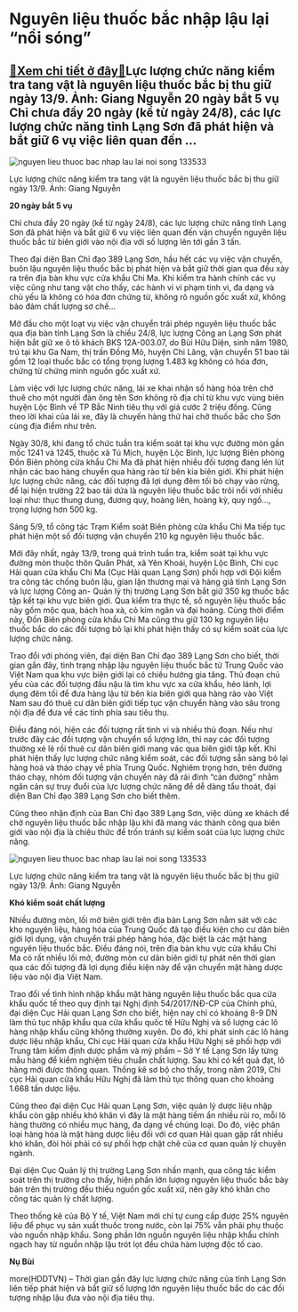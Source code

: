 Nguyên liệu thuốc bắc nhập lậu lại “nổi sóng”
=============================================

[:gift:Xem chi tiết ở đây:gift:](https://hddtvn.com/nguyen-lieu-thuoc-bac-nhap-lau-lai-noi-song/)Lực lượng chức năng kiểm tra tang vật là nguyên liệu thuốc bắc bị thu giữ ngày 13/9. Ảnh: Giang Nguyễn 20 ngày bắt 5 vụ Chỉ chưa đầy 20 ngày (kể từ ngày 24/8), các lực lượng chức năng tỉnh Lạng Sơn đã phát hiện và bắt giữ 6 vụ việc liên quan đến …
-------------------------------------------------------------------------------------------------------------------------------------------------------------------------------------------------------------------------------------------------------





![nguyen lieu thuoc bac nhap lau lai noi song 133533](https://hddtvn.com/wp-content/uploads/2021/01/4437_6-2636_IMG_7691.jpg "Nguyên liệu thuốc bắc nhập lậu lại nổi sóng ")


Lực lượng chức năng kiểm tra tang vật là nguyên liệu thuốc bắc bị thu giữ ngày 13/9. Ảnh: Giang Nguyễn



**20 ngày bắt 5 vụ**


Chỉ chưa đầy 20 ngày (kể từ ngày 24/8), các lực lượng chức năng tỉnh Lạng Sơn đã phát hiện và bắt giữ 6 vụ việc liên quan đến vận chuyển nguyên liệu thuốc bắc từ biên giới vào nội địa với số lượng lên tới gần 3 tấn.





Theo đại diện Ban Chỉ đạo 389 Lạng Sơn, hầu hết các vụ việc vận chuyển, buôn lậu nguyên liệu thuốc bắc bị phát hiện và bắt giữ thời gian qua đều xảy ra trên địa bàn khu vực cửa khẩu Chi Ma. Khi kiểm tra hành chính các vụ việc cũng như tang vật cho thấy, các hành vi vi phạm tinh vi, đa dạng và chủ yếu là không có hóa đơn chứng từ, không rõ nguồn gốc xuất xứ, không bảo đảm chất lượng sơ chế…



Mở đầu cho một loạt vụ việc vận chuyển trái phép nguyên liệu thuốc bắc qua địa bàn tỉnh Lạng Sơn là chiều 24/8, lực lượng Công an Lạng Sơn phát hiện bắt giữ xe ô tô khách BKS 12A-003.07, do Bùi Hữu Diện, sinh năm 1980, trú tại khu Ga Nam, thị trấn Đồng Mỏ, huyện Chi Lăng, vận chuyển 51 bao tải gồm 12 loại thuốc bắc có tổng trọng lượng 1.483 kg không có hóa đơn, chứng từ chứng minh nguồn gốc xuất xứ.


Làm việc với lực lượng chức năng, lái xe khai nhận số hàng hóa trên chở thuê cho một người đàn ông tên Sơn không rõ địa chỉ từ khu vực vùng biên huyện Lộc Bình về TP Bắc Ninh tiêu thụ với giá cước 2 triệu đồng. Cũng theo lời khai của lái xe, đây là chuyến hàng thứ hai chở thuốc bắc cho Sơn cùng địa điểm như trên.


Ngày 30/8, khi đang tổ chức tuần tra kiểm soát tại khu vực đường mòn gần mốc 1241 và 1245, thuộc xã Tú Mịch, huyện Lộc Bình, lực lượng Biên phòng Đồn Biên phòng cửa khẩu Chi Ma đã phát hiện nhiều đối tượng đang lén lút nhận các bao hàng chuyển qua hàng rào từ bên kia biên giới. Khi phát hiện lực lượng chức năng, các đối tượng đã lợi dụng đêm tối bỏ chạy vào rừng, để lại hiện trường 22 bao tải dứa là nguyên liệu thuốc bắc trôi nổi với nhiều loại như: thục thung dung, đương quy, hoàng liên, hoàng kỳ, quy ngố…, trọng lượng hơn 500 kg.


Sáng 5/9, tổ công tác Trạm Kiểm soát Biên phòng cửa khẩu Chi Ma tiếp tục phát hiện một số đối tượng vận chuyển 210 kg nguyên liệu thuốc bắc.


Mới đây nhất, ngày 13/9, trong quá trình tuần tra, kiểm soát tại khu vực đường mòn thuộc thôn Quân Phát, xã Yên Khoái, huyện Lộc Bình, Chi cục Hải quan cửa khẩu Chi Ma (Cục Hải quan Lạng Sơn) phối hợp với Đội kiểm tra công tác chống buôn lậu, gian lận thương mại và hàng giả tỉnh Lạng Sơn và lực lượng Công an- Quản lý thị trường Lạng Sơn bắt giữ 350 kg thuốc bắc tập kết tại khu vực biên giới. Qua kiểm tra thực tế, số nguyên liệu thuốc bắc này gồm mộc qua, bách hoa xà, cỏ kim ngân và đại hoàng. Cùng thời điểm này, Đồn Biên phòng cửa khẩu Chi Ma cũng thu giữ 130 kg nguyên liệu thuốc bắc do các đối tượng bỏ lại khi phát hiện thấy có sự kiểm soát của lực lượng chức năng.


Trao đổi với phóng viên, đại diện Ban Chỉ đạo 389 Lạng Sơn cho biết, thời gian gần đây, tình trạng nhập lậu nguyên liệu thuốc bắc từ Trung Quốc vào Việt Nam qua khu vực biên giới lại có chiều hướng gia tăng. Thủ đoạn chủ yếu của các đối tượng đầu nậu là tìm khu vực xa cửa khẩu, hẻo lánh, lợi dụng đêm tối để đưa hàng lậu từ bên kia biên giới qua hàng rào vào Việt Nam sau đó thuê cư dân biên giới tiếp tục vận chuyển hàng vào sâu trong nội địa để đưa về các tỉnh phía sau tiêu thụ.


Điều đáng nói, hiện các đối tượng rất tinh vi và nhiều thủ đoạn. Nếu như trước đây các đối tượng vận chuyển số lượng lớn, thì nay các đối tượng thường xé lẻ rồi thuê cư dân biên giới mang vác qua biên giới tập kết. Khi phát hiện thấy lực lượng chức năng kiểm soát, các đối tượng sẵn sàng bỏ lại hàng hoá và tháo chạy về phía Trung Quốc. Nghiêm trọng hơn, trên đường tháo chạy, nhóm đối tượng vận chuyển này đã rải đinh “cản đường” nhằm ngăn cản sự truy đuổi của lực lượng chức năng để dễ dàng tẩu thoát, đại diện Ban Chỉ đạo 389 Lạng Sơn cho biết thêm.


Cũng theo nhận định của Ban Chỉ đạo 389 Lạng Sơn, việc dùng xe khách để chở nguyên liệu thuốc bắc nhập lậu khi đã mang vác thành công qua biên giới vào nội địa là chiêu thức để trốn tránh sự kiểm soát của lực lượng chức năng.





![nguyen lieu thuoc bac nhap lau lai noi song 133533](https://hddtvn.com/wp-content/uploads/2021/01/4458_6-2646_cats_15_55fd628e.jpg "Nguyên liệu thuốc bắc nhập lậu lại nổi sóng ")


Lực lượng chức năng kiểm tra tang vật là nguyên liệu thuốc bắc bị thu giữ ngày 13/9. Ảnh: Giang Nguyễn



**Khó kiểm soát chất lượng**


Nhiều đường mòn, lối mở biên giới trên địa bàn Lạng Sơn nằm sát với các kho nguyên liệu, hàng hóa của Trung Quốc đã tạo điều kiện cho cư dân biên giới lợi dụng, vận chuyển trái phép hàng hóa, đặc biệt là các mặt hàng nguyên liệu thuốc bắc. Điều đáng nói, trên địa bàn khu vực cửa khẩu Chi Ma có rất nhiều lối mở, đường mòn cư dân biên giới tự phát nên thời gian qua các đối tượng đã lợi dụng điều kiện này để vận chuyển mặt hàng dược liệu vào nội địa Việt Nam.


Trao đổi về tình hình nhập khẩu mặt hàng nguyên liệu thuốc bắc qua cửa khẩu quốc tế theo quy định tại Nghị định 54/2017/NĐ-CP của Chính phủ, đại diện Cục Hải quan Lạng Sơn cho biết, hiện nay chỉ có khoảng 8-9 DN làm thủ tục nhập khẩu qua cửa khẩu quốc tế Hữu Nghị và số lượng các lô hàng nhập khẩu cũng không thường xuyên. Do đó, khi phát sinh các lô hàng dược liệu nhập khẩu, Chi cục Hải quan cửa khẩu Hữu Nghị sẽ phối hợp với Trung tâm kiểm định dược phẩm và mỹ phẩm – Sở Y tế Lạng Sơn lấy từng mẫu hàng để kiểm nghiệm tiêu chuẩn chất lượng. Sau khi có kết quả đạt, lô hàng mới được thông quan. Thống kê sơ bộ cho thấy, trong năm 2019, Chi cục Hải quan cửa khẩu Hữu Nghị đã làm thủ tục thông quan cho khoảng 1.668 tấn dược liệu.


Cũng theo đại diện Cục Hải quan Lạng Sơn, việc quản lý dược liệu nhập khẩu còn gặp nhiều khó khăn vì đây là mặt hàng tiềm ẩn nhiều rủi ro, mỗi lô hàng thường có nhiều mục hàng, đa dạng về chủng loại. Do đó, việc phân loại hàng hóa là mặt hàng dược liệu đối với cơ quan Hải quan gặp rất nhiều khó khăn, đòi hỏi phải có sự phối hợp chặt chẽ của cơ quan quản lý chuyên ngành.


Đại diện Cục Quản lý thị trường Lạng Sơn nhấn mạnh, qua công tác kiểm soát trên thị trường cho thấy, hiện phần lớn lượng nguyên liệu thuốc bắc bày bán trên thị trường đều thiếu nguồn gốc xuất xứ, nên gây khó khăn cho công tác quản lý chất lượng.





Theo thống kê của Bộ Y tế, Việt Nam mới chỉ tự cung cấp được 25% nguyên liệu để phục vụ sản xuất thuốc trong nước, còn lại 75% vẫn phải phụ thuộc vào nguồn nhập khẩu. Song phần lớn nguồn nguyên liệu nhập khẩu chính ngạch hay từ nguồn nhập lậu trót lọt đều chứa hàm lượng độc tố cao.




**Nụ Bùi**



more(HDDTVN) – Thời gian gần đây lực lượng chức năng của tỉnh Lạng Sơn liên tiếp phát hiện và bắt giữ số lượng lớn nguyên liệu thuốc bắc do các đối tượng nhập lậu đưa vào nội địa tiêu thụ.

